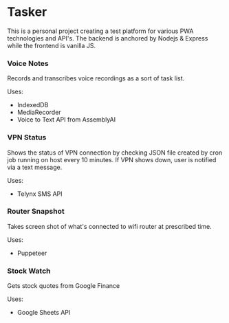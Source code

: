 # Tasker
This is a personal project creating a test platform for various PWA technologies and API's.  The backend is anchored by Nodejs & Express while the frontend is vanilla JS.

### Voice Notes
Records and transcribes voice recordings as a sort of task list.

Uses:
- IndexedDB
- MediaRecorder
- Voice to Text API from AssemblyAI
 
### VPN Status
Shows the status of VPN connection by checking JSON file created by cron job running on host every 10 minutes.  If VPN shows down, user is notified via a text message.

Uses:
- Telynx SMS API

### Router Snapshot
Takes screen shot of what's connected to wifi router at prescribed time.

Uses:
- Puppeteer
 
### Stock Watch
Gets stock quotes from Google Finance

Uses:
- Google Sheets API
